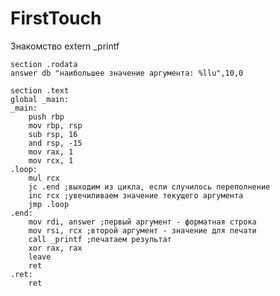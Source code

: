 # FirstTouch
Знакомство
    extern _printf

    section .rodata
    answer db "наибольшее значение аргумента: %llu",10,0

    section .text
    global _main:
    _main:
        push rbp
        mov rbp, rsp
        sub rsp, 16
        and rsp, -15 
        mov rax, 1 
        mov rcx, 1
    .loop:
        mul rcx
        jc .end ;выходим из цикла, если случилось переполнение
        inc rcx ;увечиливаем значение текущего аргумента
        jmp .loop
    .end:
        mov rdi, answer ;первый аргумент - форматная строка
        mov rsi, rcx ;второй аргумент - значение для печати
        call _printf ;печатаем результат
        xor rax, rax
        leave
        ret
    .ret:
        ret
